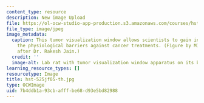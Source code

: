 ```yaml
---
content_type: resource
description: New image Upload
file: https://ol-ocw-studio-app-production.s3.amazonaws.com/courses/hst-525j-tumor-pathophysiology-and-transport-phenomena-fall-2005/7b4ddb1a93cbafffbe68d93e5bd82988_hst-525jf05-th.jpg
file_type: image/jpeg
image_metadata:
  caption: This tumor visualization window allows scientists to gain insight into
    the physiological barriers against cancer treatments. (Figure by MIT OpenCourseWare,
    after Dr. Rakesh Jain.)
  credit: ''
  image-alt: Lab rat with tumor visualization window apparatus on its back.
learning_resource_types: []
resourcetype: Image
title: hst-525jf05-th.jpg
type: OCWImage
uid: 7b4ddb1a-93cb-afff-be68-d93e5bd82988
---
```

